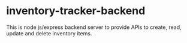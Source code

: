 # inventory-tracker-backend
This is node js/express backend server to provide APIs to create, read, update and delete inventory items.
